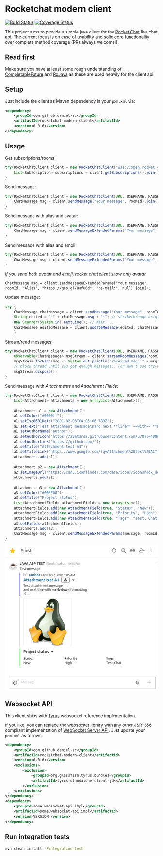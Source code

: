 # Rocketchat modern client

[![Build Status](https://travis-ci.org/daniel-sc/rocketchat-modern-client.svg?branch=master)](https://travis-ci.org/daniel-sc/rocketchat-modern-client)
[![Coverage Status](https://coveralls.io/repos/github/daniel-sc/rocketchat-modern-client/badge.svg?branch=master)](https://coveralls.io/github/daniel-sc/rocketchat-modern-client?branch=master)

This project aims to provide a simple java client for the [Rocket.Chat](https://rocket.chat) live chat api.
The current focus is on ease of usability and solid core functionality over complete method coverage (PRs always welcome!).

## Read first
Make sure you have at least some rough understanding of [CompletableFuture](https://docs.oracle.com/javase/8/docs/api/java/util/concurrent/CompletableFuture.html)
and [RxJava](https://github.com/ReactiveX/RxJava) as these are used heavily for the client api.

## Setup
Just include the client as Maven dependency in your `pom.xml` via:

```xml
<dependency>
    <groupId>com.github.daniel-sc</groupId>
    <artifactId>rocketchat-modern-client</artifactId>
    <version>0.0.6</version>
</dependency>
```

## Usage

Get subscriptions/rooms:
```java
try(RocketChatClient client = new RocketChatClient("wss://open.rocket.chat:443/websocket", USERNAME, PASSWORD)) {
    List<Subscription> subscriptions = client.getSubscriptions().join();
}
```

Send message:
```java
try(RocketChatClient client = new RocketChatClient(URL, USERNAME, PASSWORD)) {
    ChatMessage msg = client.sendMessage("Your message", roomId).join();
}
```

Send message with alias and avatar:
```java
try(RocketChatClient client = new RocketChatClient(URL, USERNAME, PASSWORD)) {
    ChatMessage msg = client.sendMessageExtendedParams("Your message", roomId, "Alias", "https://goo.gl/8afu6d", null, null).join();
}
```


Send message with alias and emoji:
```java
try(RocketChatClient client = new RocketChatClient(URL, USERNAME, PASSWORD)) {
    ChatMessage msg = client.sendMessageExtendedParams("Your message", roomId, "Alias", null, ":e-mail:", null).join();
}
```

_If you send both avatar and emoji, rocket chat client show only avatar._
```
ChatMessage msg = client.sendMessageExtendedParams("Your message", roomId, "Alias", "https://goo.gl/8afu6d", ":e-mail:", null).join();
```

Update message:
```java
try {
    ChatMessage chatMessage = client.sendMessage("Your message", roomId).join();
    String edited = "~" + chatMessage.msg + "~"; // strikethrough original message
    new Scanner(System.in).nextLine(); // Wait ...
    ChatMessage editedMessage = client.updateMessage(edited, chatMessage._id).join();
    }
```

Stream/read messages:
```java
try(RocketChatClient client = new RocketChatClient(URL, USERNAME, PASSWORD)) {
    Observable<ChatMessage> msgStream = client.streamRoomMessages(roomId).join();
    msgStream.forEach(msg -> System.out.println("received msg: " + msg));
    // block thread until you got enough messages.. (or don't use try-with and close client explicitly)
    msgStream.dispose();
}
```

Send message with _Attachments_ and _Attachment Fields_:
```java
try(RocketChatClient client = new RocketChatClient(URL, USERNAME, PASSWORD)) {
    List<Attachment> attachments = new ArrayList<Attachment>();

    Attachment a1 = new Attachment();        
    a1.setColor("#0000ff");
    a1.setIso8601Date("2001-02-03T04:05:06.789Z");
    a1.setText("Test attachment message\nand next **line** ~~with~~ **mark-down** formatting\n:-) ...");
    a1.setAuthorName("author");
    a1.setAuthorIcon("https://avatars2.githubusercontent.com/u/0?s=400&v=4");
    a1.setAuthorLink("https://github.com/");
    a1.setTitle("Attachment test A1");
    a1.setTitleLink("https://www.google.com/?q=Attachment%20test%20A1");
    attachments.add(a1);

    Attachment a2 = new Attachment();
    a2.setImageUrl("https://cdn3.iconfinder.com/data/icons/iconshock_developer/linux.png");        
    attachments.add(a2);
            
    Attachment a3 = new Attachment();
    a3.setColor("#00FF00");        
    a3.setTitle("Project status");        
    List<AttachmentField> attachmentFields = new ArrayList<>();
    attachmentFields.add(new AttachmentField(true, "Status", "New"));
    attachmentFields.add(new AttachmentField(true, "Priority", "High"));    
    attachmentFields.add(new AttachmentField(true, "Tags", "Test, Chat"));
    a3.setFields(attachmentFields);
    attachments.add(a3);
    ChatMessage msg = client.sendMessageExtendedParams(message, roomId, rcAlias, rcAvatar, rcEmoji, attachments).join();
}
```
![Message with Attachments and Attachment Fields](img/message_attachments.png)

## Websocket API
This client ships with [Tyrus](https://github.com/tyrus-project/tyrus)
websocket reference implementation.

If you like, you can replace the websocket library with any 
other JSR-356 compliant implementation of [WebSocket Server API](https://mvnrepository.com/artifact/javax.websocket/javax.websocket-api).
Just update your `pom.xml` as follows:
```xml
<dependency>
    <groupId>com.github.daniel-sc</groupId>
    <artifactId>rocketchat-modern-client</artifactId>
    <version>0.0.6</version>
    <exclusions>
        <exclusion>
            <groupId>org.glassfish.tyrus.bundles</groupId>
            <artifactId>tyrus-standalone-client-jdk</artifactId>
        </exclusion>
    </exclusions>
</dependency>
<dependency>
    <groupId>some.websocket-api.impl</groupId>
    <artifactId>some.websocket-api.impl</artifactId>
    <version>VERSION</version>
</dependency>
```

## Run integration tests
```bash
mvn clean install -Pintegration-test
```
